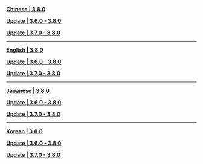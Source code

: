 **[Chinese | 3.8.0](https://autopatchcnws.yuanshen.com/client_app/download/pc_zip/20230625120029_C0NLGkC0fxSaNKnu/Audio_Chinese_3.8.0.zip)**

**[Update | 3.6.0 - 3.8.0](https://autopatchcnws.yuanshen.com/client_app/update/hk4e_cn/18/zh-cn_3.6.0_3.8.0_hdiff_R7rCYxgVyN3vSWt1.zip)**

**[Update | 3.7.0 - 3.8.0](https://autopatchcnws.yuanshen.com/client_app/update/hk4e_cn/18/zh-cn_3.7.0_3.8.0_hdiff_UYKG07P2EINceiZV.zip)**


---

**[English | 3.8.0](https://autopatchcnws.yuanshen.com/client_app/download/pc_zip/20230625120029_C0NLGkC0fxSaNKnu/Audio_English(US)_3.8.0.zip)**

**[Update | 3.6.0 - 3.8.0](https://autopatchcnws.yuanshen.com/client_app/update/hk4e_cn/18/en-us_3.6.0_3.8.0_hdiff_1eCsafMPA24OvKpR.zip)**

**[Update | 3.7.0 - 3.8.0](https://autopatchcnws.yuanshen.com/client_app/update/hk4e_cn/18/en-us_3.7.0_3.8.0_hdiff_HoQNF1DkObn6ap97.zip)**


---

**[Japanese | 3.8.0](https://autopatchcnws.yuanshen.com/client_app/download/pc_zip/20230625120029_C0NLGkC0fxSaNKnu/Audio_Japanese_3.8.0.zip)**

**[Update | 3.6.0 - 3.8.0](https://autopatchcnws.yuanshen.com/client_app/update/hk4e_cn/18/ja-jp_3.6.0_3.8.0_hdiff_Z0b9shV1KvLdAcIT.zip)**

**[Update | 3.7.0 - 3.8.0](https://autopatchcnws.yuanshen.com/client_app/update/hk4e_cn/18/ja-jp_3.7.0_3.8.0_hdiff_sjdfOIWbuHG4PE9h.zip)**


---

**[Korean | 3.8.0](https://autopatchcnws.yuanshen.com/client_app/download/pc_zip/20230625120029_C0NLGkC0fxSaNKnu/Audio_Korean_3.8.0.zip)**

**[Update | 3.6.0 - 3.8.0](https://autopatchcnws.yuanshen.com/client_app/update/hk4e_cn/18/ko-kr_3.6.0_3.8.0_hdiff_dHwGImtU1vX5NARZ.zip)**

**[Update | 3.7.0 - 3.8.0](https://autopatchcnws.yuanshen.com/client_app/update/hk4e_cn/18/ko-kr_3.7.0_3.8.0_hdiff_uACE3fjU1e7BJqtT.zip)**


